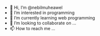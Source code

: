 - 👋 Hi, I’m @nebilmuheawel
- 👀 I’m interested in programming
- 🌱 I’m currently learning web programming
- 💞️ I’m looking to collaborate on ...
- 📫 How to reach me ...

<!---
nebamuheawel/nebamuheawel is a ✨ special ✨ repository because its `README.md` (this file) appears on your GitHub profile.
You can click the Preview link to take a look at your changes.
--->
